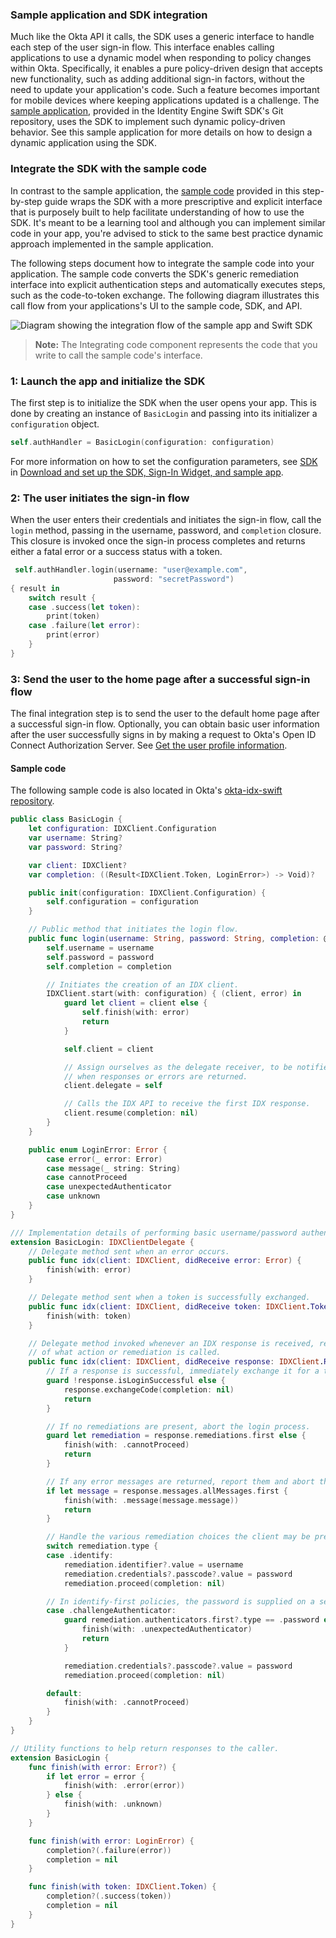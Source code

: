 ### Sample application and SDK integration

Much like the Okta API it calls, the SDK uses a generic interface to handle
each step of the user sign-in flow. This interface enables calling applications
to use a dynamic model when responding to policy changes within Okta. Specifically,
it enables a pure policy-driven design that accepts new functionality,
such as adding additional sign-in factors, without the need to update your
application's code. Such a feature becomes important for mobile devices where
keeping applications updated is a challenge. The
[sample application](/docs/guides/oie-embedded-common-run-samples/ios/main/),
provided in the Identity Engine Swift SDK's Git repository, uses the SDK to implement such dynamic policy-driven
behavior. See this sample application for more details on how to design
a dynamic application using the SDK.

### Integrate the SDK with the sample code

In contrast to the sample application, the
[sample code](https://github.com/okta/okta-idx-swift/tree/master/Samples/Signin%20Samples)
provided in this step-by-step guide wraps the SDK with a more prescriptive and explicit interface
that is purposely built to help facilitate understanding of how to use the SDK.
It's meant to be a learning tool and although you can implement similar code in your
app, you're advised to stick to the same best practice dynamic approach implemented
in the sample application.

The following steps document how to integrate the sample code into your
application. The sample code converts the SDK's generic remediation
interface into explicit authentication steps and automatically executes steps,
such as the code-to-token exchange. The following diagram illustrates this call flow
from your applications's UI to the sample code, SDK, and API.

<div class="common-image-format">

 ![Diagram showing the integration flow of the sample app and Swift SDK](/img/oie-embedded-sdk/oie-embedded-sdk-swift-sample-code-overview.png)

</div>

> **Note:** The Integrating code component represents the code that you write to call the sample code's interface.

### 1: Launch the app and initialize the SDK

The first step is to initialize the SDK when the user opens your app.
This is done by creating an instance of `BasicLogin` and passing into
its initializer a `configuration` object.

 ```swift
self.authHandler = BasicLogin(configuration: configuration)
```

For more information on how to set the configuration parameters, see [SDK](/docs/guides/oie-embedded-common-download-setup-app/ios/main/#sdk)
in
[Download and set up the SDK, Sign-In Widget, and sample app](/docs/guides/oie-embedded-common-download-setup-app/ios/main).

### 2: The user initiates the sign-in flow

When the user enters their credentials and initiates the sign-in flow,
call the `login` method, passing in the username, password,
and `completion` closure. This closure is invoked once the sign-in process completes
and returns either a fatal error or a success status with a token.

```swift
 self.authHandler.login(username: "user@example.com",
                       password: "secretPassword")
{ result in
    switch result {
    case .success(let token):
        print(token)
    case .failure(let error):
        print(error)
    }
}
```

### 3: Send the user to the home page after a successful sign-in flow

The final integration step is to send the user to the default home page
after a successful sign-in flow. Optionally, you can obtain basic user information after the user
successfully signs in by making a request to Okta's Open ID Connect Authorization Server.
See [Get the user profile information](#get-the-user-profile-information).

#### Sample code

The following sample code is also located in Okta's
[okta-idx-swift repository](https://github.com/okta/okta-idx-swift/blob/master/Samples/Signin%20Samples/BasicLogin.swift).

```swift
public class BasicLogin {
    let configuration: IDXClient.Configuration
    var username: String?
    var password: String?

    var client: IDXClient?
    var completion: ((Result<IDXClient.Token, LoginError>) -> Void)?

    public init(configuration: IDXClient.Configuration) {
        self.configuration = configuration
    }

    // Public method that initiates the login flow.
    public func login(username: String, password: String, completion: @escaping (Result<IDXClient.Token, LoginError>) -> Void) {
        self.username = username
        self.password = password
        self.completion = completion

        // Initiates the creation of an IDX client.
        IDXClient.start(with: configuration) { (client, error) in
            guard let client = client else {
                self.finish(with: error)
                return
            }

            self.client = client

            // Assign ourselves as the delegate receiver, to be notified
            // when responses or errors are returned.
            client.delegate = self

            // Calls the IDX API to receive the first IDX response.
            client.resume(completion: nil)
        }
    }

    public enum LoginError: Error {
        case error(_ error: Error)
        case message(_ string: String)
        case cannotProceed
        case unexpectedAuthenticator
        case unknown
    }
}

/// Implementation details of performing basic username/password authentication.
extension BasicLogin: IDXClientDelegate {
    // Delegate method sent when an error occurs.
    public func idx(client: IDXClient, didReceive error: Error) {
        finish(with: error)
    }

    // Delegate method sent when a token is successfully exchanged.
    public func idx(client: IDXClient, didReceive token: IDXClient.Token) {
        finish(with: token)
    }

    // Delegate method invoked whenever an IDX response is received, regardless
    // of what action or remediation is called.
    public func idx(client: IDXClient, didReceive response: IDXClient.Response) {
        // If a response is successful, immediately exchange it for a token.
        guard !response.isLoginSuccessful else {
            response.exchangeCode(completion: nil)
            return
        }

        // If no remediations are present, abort the login process.
        guard let remediation = response.remediations.first else {
            finish(with: .cannotProceed)
            return
        }

        // If any error messages are returned, report them and abort the process.
        if let message = response.messages.allMessages.first {
            finish(with: .message(message.message))
            return
        }

        // Handle the various remediation choices the client may be presented with within this policy.
        switch remediation.type {
        case .identify:
            remediation.identifier?.value = username
            remediation.credentials?.passcode?.value = password
            remediation.proceed(completion: nil)

        // In identify-first policies, the password is supplied on a separate response.
        case .challengeAuthenticator:
            guard remediation.authenticators.first?.type == .password else {
                finish(with: .unexpectedAuthenticator)
                return
            }

            remediation.credentials?.passcode?.value = password
            remediation.proceed(completion: nil)

        default:
            finish(with: .cannotProceed)
        }
    }
}

// Utility functions to help return responses to the caller.
extension BasicLogin {
    func finish(with error: Error?) {
        if let error = error {
            finish(with: .error(error))
        } else {
            finish(with: .unknown)
        }
    }

    func finish(with error: LoginError) {
        completion?(.failure(error))
        completion = nil
    }

    func finish(with token: IDXClient.Token) {
        completion?(.success(token))
        completion = nil
    }
}
```
